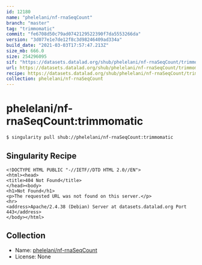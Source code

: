 ```yaml
---
id: 12180
name: "phelelani/nf-rnaSeqCount"
branch: "master"
tag: "trimmomatic"
commit: "fe6708d50c79ad0742129522390f7da5553266da"
version: "3d077e1e7de12f8c3d98246409ad334a"
build_date: "2021-03-03T17:57:47.213Z"
size_mb: 666.0
size: 254296095
sif: "https://datasets.datalad.org/shub/phelelani/nf-rnaSeqCount/trimmomatic/2021-03-03-fe6708d5-3d077e1e/3d077e1e7de12f8c3d98246409ad334a.sif"
url: https://datasets.datalad.org/shub/phelelani/nf-rnaSeqCount/trimmomatic/2021-03-03-fe6708d5-3d077e1e/
recipe: https://datasets.datalad.org/shub/phelelani/nf-rnaSeqCount/trimmomatic/2021-03-03-fe6708d5-3d077e1e/Singularity
collection: phelelani/nf-rnaSeqCount
---
```


# phelelani/nf-rnaSeqCount:trimmomatic

```bash
$ singularity pull shub://phelelani/nf-rnaSeqCount:trimmomatic
```

## Singularity Recipe

```singularity
<!DOCTYPE HTML PUBLIC "-//IETF//DTD HTML 2.0//EN">
<html><head>
<title>404 Not Found</title>
</head><body>
<h1>Not Found</h1>
<p>The requested URL was not found on this server.</p>
<hr>
<address>Apache/2.4.38 (Debian) Server at datasets.datalad.org Port 443</address>
</body></html>
```

## Collection

 - Name: [phelelani/nf-rnaSeqCount](https://github.com/phelelani/nf-rnaSeqCount)
 - License: None

